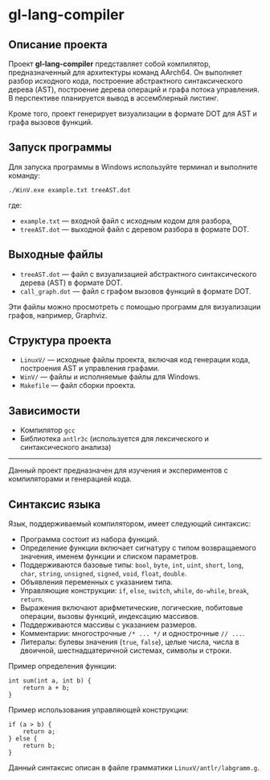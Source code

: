 # gl-lang-compiler

## Описание проекта

Проект **gl-lang-compiler** представляет собой компилятор, предназначенный для архитектуры команд AArch64. Он выполняет разбор исходного кода, построение абстрактного синтаксического дерева (AST), построение дерева операций и графа потока управления. В перспективе планируется вывод в ассемблерный листинг.

Кроме того, проект генерирует визуализации в формате DOT для AST и графа вызовов функций.

## Запуск программы

Для запуска программы в Windows используйте терминал и выполните команду:

```
./WinV.exe example.txt treeAST.dot
```

где:

- `example.txt` — входной файл с исходным кодом для разбора,
- `treeAST.dot` — выходной файл с деревом разбора в формате DOT.

## Выходные файлы

- `treeAST.dot` — файл с визуализацией абстрактного синтаксического дерева (AST) в формате DOT.
- `call_graph.dot` — файл с графом вызовов функций в формате DOT.

Эти файлы можно просмотреть с помощью программ для визуализации графов, например, Graphviz.

## Структура проекта

- `LinuxV/` — исходные файлы проекта, включая код генерации кода, построения AST и управления графами.
- `WinV/` — файлы и исполняемые файлы для Windows.
- `Makefile` — файл сборки проекта.

## Зависимости

- Компилятор `gcc`
- Библиотека `antlr3c` (используется для лексического и синтаксического анализа)

---

Данный проект предназначен для изучения и экспериментов с компиляторами и генерацией кода.

## Синтаксис языка

Язык, поддерживаемый компилятором, имеет следующий синтаксис:

- Программа состоит из набора функций.
- Определение функции включает сигнатуру с типом возвращаемого значения, именем функции и списком параметров.
- Поддерживаются базовые типы: `bool`, `byte`, `int`, `uint`, `short`, `long`, `char`, `string`, `unsigned`, `signed`, `void`, `float`, `double`.
- Объявления переменных с указанием типа.
- Управляющие конструкции: `if`, `else`, `switch`, `while`, `do-while`, `break`, `return`.
- Выражения включают арифметические, логические, побитовые операции, вызовы функций, индексацию массивов.
- Поддерживаются массивы с указанием размеров.
- Комментарии: многострочные `/* ... */` и однострочные `// ...`.
- Литералы: булевы значения (`true`, `false`), целые числа, числа в двоичной, шестнадцатеричной системах, символы и строки.

Пример определения функции:

```gl
int sum(int a, int b) {
    return a + b;
}
```

Пример использования управляющей конструкции:

```gl
if (a > b) {
    return a;
} else {
    return b;
}
```

Данный синтаксис описан в файле грамматики `LinuxV/antlr/labgramm.g`.
